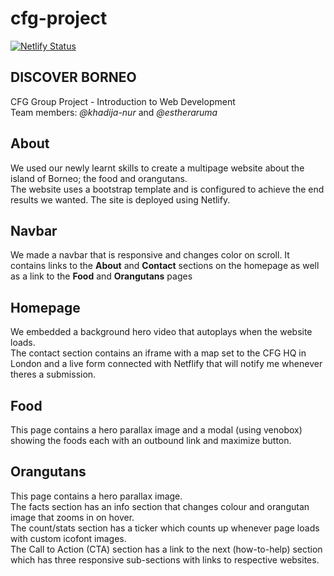 # cfg-project

[![Netlify Status](https://api.netlify.com/api/v1/badges/64b50d91-5e3b-4ba7-90c2-2b9d731c21fa/deploy-status)](https://app.netlify.com/sites/discoverborneo/deploys)

## **DISCOVER BORNEO**  
CFG Group Project - Introduction to Web Development  
Team members: *@khadija-nur* and *@estheraruma*

## About  
We used our newly learnt skills to create a multipage website about the island of Borneo; the food and orangutans.  
The website uses a bootstrap template and is configured to achieve the end results we wanted. 
The site is deployed using Netlify. 

## Navbar
We made a navbar that is responsive and changes color on scroll. It contains links to the **About** and **Contact** sections on the homepage as well as a link to the **Food** and **Orangutans** pages 

## Homepage  
We embedded a background hero video that autoplays when the website loads.  
The contact section contains an iframe with a map set to the CFG HQ in London and a live form connected with Netflify that will notify me whenever theres a submission.

## Food  
This page contains a hero parallax image and a modal (using venobox) showing the foods each with an outbound link and maximize button.  

## Orangutans  
This page contains a hero parallax image.  
The facts section has an info section that changes colour and orangutan image that zooms in on hover.  
The count/stats section has a ticker which counts up whenever page loads with custom icofont images.  
The Call to Action (CTA) section has a link to the next (how-to-help) section which has three responsive sub-sections with links to respective websites.  







